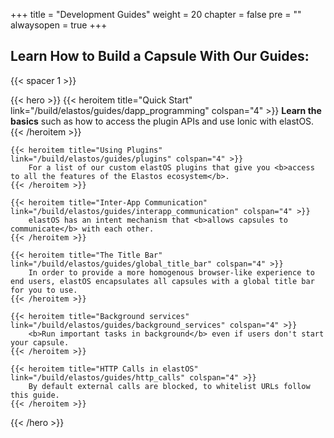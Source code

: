 +++
title = "Development Guides"
weight = 20
chapter = false
pre = ""
alwaysopen = true
+++

## Learn How to Build a Capsule With Our Guides:

{{< spacer 1 >}}

{{< hero >}}
    {{< heroitem title="Quick Start" link="/build/elastos/guides/dapp_programming" colspan="4" >}}
        <b>Learn the basics</b> such as how to access the plugin APIs and use Ionic with elastOS. 
    {{< /heroitem >}}
            
    {{< heroitem title="Using Plugins" link="/build/elastos/guides/plugins" colspan="4" >}}
        For a list of our custom elastOS plugins that give you <b>access to all the features of the Elastos ecosystem</b>.
    {{< /heroitem >}}
    
    {{< heroitem title="Inter-App Communication" link="/build/elastos/guides/interapp_communication" colspan="4" >}}
        elastOS has an intent mechanism that <b>allows capsules to communicate</b> with each other.
    {{< /heroitem >}}

    {{< heroitem title="The Title Bar" link="/build/elastos/guides/global_title_bar" colspan="4" >}}
        In order to provide a more homogenous browser-like experience to end users, elastOS encapsulates all capsules with a global title bar for you to use.
    {{< /heroitem >}}
    
    {{< heroitem title="Background services" link="/build/elastos/guides/background_services" colspan="4" >}}
        <b>Run important tasks in background</b> even if users don't start your capsule.
    {{< /heroitem >}}

    {{< heroitem title="HTTP Calls in elastOS" link="/build/elastos/guides/http_calls" colspan="4" >}}
        By default external calls are blocked, to whitelist URLs follow this guide.
    {{< /heroitem >}}
 {{< /hero >}}
